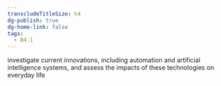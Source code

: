 ```yaml
---
transcludeTitleSize: h4
dg-publish: true
dg-home-link: false
tags:
  - B4.1
---
```

investigate current innovations, including automation and artificial intelligence systems, and assess the impacts of these technologies on everyday life